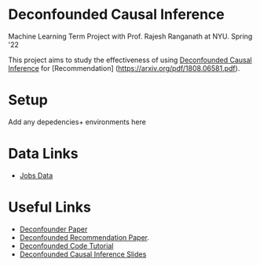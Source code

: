 # Deconfounded Causal Inference 

Machine Learning Term Project with Prof. Rajesh Ranganath at NYU. Spring '22

This project aims to study the effectiveness of using [Deconfounded Causal Inference](https://arxiv.org/pdf/1805.06826.pdf) for [Recommendation] (https://arxiv.org/pdf/1808.06581.pdf).

# Setup

Add any depedencies+ environments here

# Data Links
- [Jobs Data](https://users.nber.org/~rdehejia/data/.nswdata2.html)


# Useful Links
- [Deconfounder Paper](https://arxiv.org/pdf/1805.06826.pdf)
- [Deconfounded Recommendation Paper](https://arxiv.org/pdf/1808.06581.pdf).
- [Deconfounded Code Tutorial](https://github.com/blei-lab/deconfounder_tutorial)
- [Deconfounded Causal Inference Slides](http://www.cs.columbia.edu/~blei/talks/deconfounder.pdf)